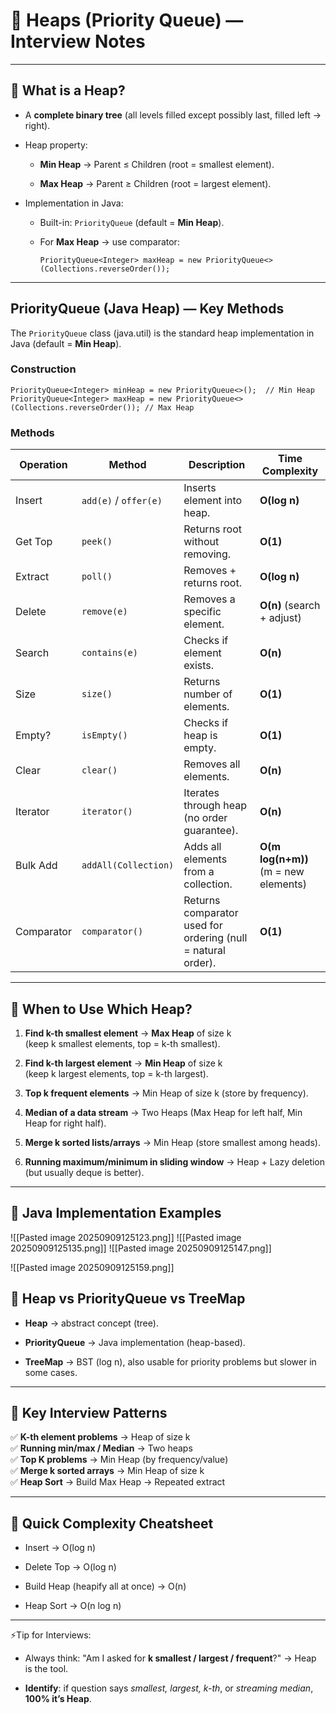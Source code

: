 # 📌 Heaps (Priority Queue) — Interview Notes

---

## 🔹 What is a Heap?

- A **complete binary tree** (all levels filled except possibly last, filled left → right).
    
- Heap property:
    
    - **Min Heap** → Parent ≤ Children (root = smallest element).
        
    - **Max Heap** → Parent ≥ Children (root = largest element).
        
- Implementation in Java:
    
    - Built-in: `PriorityQueue` (default = **Min Heap**).
        
    - For **Max Heap** → use comparator:
        
        `PriorityQueue<Integer> maxHeap = new PriorityQueue<>(Collections.reverseOrder());`
        

---

## PriorityQueue (Java Heap) — Key Methods

The `PriorityQueue` class (java.util) is the standard heap implementation in Java (default = **Min Heap**).

### Construction

`PriorityQueue<Integer> minHeap = new PriorityQueue<>();  // Min Heap PriorityQueue<Integer> maxHeap = new PriorityQueue<>(Collections.reverseOrder()); // Max Heap`

### Methods

| Operation  | Method                | Description                                                  | Time Complexity                      |
| ---------- | --------------------- | ------------------------------------------------------------ | ------------------------------------ |
| Insert     | `add(e)` / `offer(e)` | Inserts element into heap.                                   | **O(log n)**                         |
| Get Top    | `peek()`              | Returns root without removing.                               | **O(1)**                             |
| Extract    | `poll()`              | Removes + returns root.                                      | **O(log n)**                         |
| Delete     | `remove(e)`           | Removes a specific element.                                  | **O(n)** (search + adjust)           |
| Search     | `contains(e)`         | Checks if element exists.                                    | **O(n)**                             |
| Size       | `size()`              | Returns number of elements.                                  | **O(1)**                             |
| Empty?     | `isEmpty()`           | Checks if heap is empty.                                     | **O(1)**                             |
| Clear      | `clear()`             | Removes all elements.                                        | **O(n)**                             |
| Iterator   | `iterator()`          | Iterates through heap (no order guarantee).                  | **O(n)**                             |
| Bulk Add   | `addAll(Collection)`  | Adds all elements from a collection.                         | **O(m log(n+m))** (m = new elements) |
| Comparator | `comparator()`        | Returns comparator used for ordering (null = natural order). | **O(1)**                             |

---

## 🔹 When to Use Which Heap?

1. **Find k-th smallest element** → **Max Heap** of size k  
    (keep k smallest elements, top = k-th smallest).
    
2. **Find k-th largest element** → **Min Heap** of size k  
    (keep k largest elements, top = k-th largest).
    
3. **Top k frequent elements** → Min Heap of size k (store by frequency).
    
4. **Median of a data stream** → Two Heaps (Max Heap for left half, Min Heap for right half).
    
5. **Merge k sorted lists/arrays** → Min Heap (store smallest among heads).
    
6. **Running maximum/minimum in sliding window** → Heap + Lazy deletion (but usually deque is better).
    

---

## 🔹 Java Implementation Examples

![[Pasted image 20250909125123.png]]
![[Pasted image 20250909125135.png]]
![[Pasted image 20250909125147.png]]

![[Pasted image 20250909125159.png]]


## 🔹 Heap vs PriorityQueue vs TreeMap

- **Heap** → abstract concept (tree).
    
- **PriorityQueue** → Java implementation (heap-based).
    
- **TreeMap** → BST (log n), also usable for priority problems but slower in some cases.
    

---

## 🔹 Key Interview Patterns

✅ **K-th element problems** → Heap of size k  
✅ **Running min/max / Median** → Two heaps  
✅ **Top K problems** → Min Heap (by frequency/value)  
✅ **Merge k sorted arrays** → Min Heap of size k  
✅ **Heap Sort** → Build Max Heap → Repeated extract

---

## 🔹 Quick Complexity Cheatsheet

- Insert → O(log n)
    
- Delete Top → O(log n)
    
- Build Heap (heapify all at once) → O(n)
    
- Heap Sort → O(n log n)
    

---

⚡Tip for Interviews:

- Always think: "Am I asked for **k smallest / largest / frequent**?" → Heap is the tool.
    
- **Identify**: if question says _smallest, largest, k-th_, or _streaming median_, **100% it’s Heap**.





